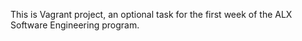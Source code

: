 This is Vagrant project, an optional task for the first week of the ALX Software Engineering program.
